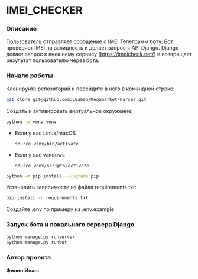 # IMEI_CHECKER
### Описание
Пользователь отправляет сообщение с IMEI Телеграмм боту. Бот проверяет IMEI на валидность и делает запрос к API Django. Django делает запрос к внешнему сервису (https://imeicheck.net/) и возвращает результат пользователю через бота.

### **Начало работы**
Клонируйте репозиторий и перейдите в него в командной строке:

```bash
git clone git@github.com:LGaben/Megamarket-Parser.git
```


Cоздать и активировать виртуальное окружение:

```bash
python -m venv venv
```

* Если у вас Linux/macOS

    ```
    source venv/bin/activate
    ```

* Если у вас windows

    ```
    source venv/scripts/activate
    ```

```bash
python -m pip install --upgrade pip
```

Установить зависимости из файла requirements.txt:

```bash
pip install -r requirements.txt
```

Создайте .env по примеру из .env.example


### Запуск бота и локального сервера Django
```bash
python manage.py runserver
python manage.py runbot
```


### Автор проекта

**Филин Иван.**
